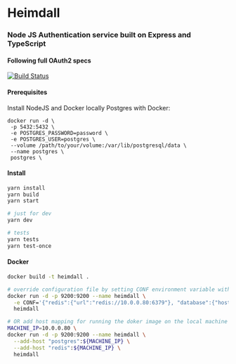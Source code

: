 # Heimdall 
### Node JS Authentication service built on Express and TypeScript
#### Following full OAuth2 specs

[![Build Status](https://travis-ci.org/liviuignat/heimdall.svg?branch=master)](https://travis-ci.org/liviuignat/heimdall)

#### Prerequisites
Install NodeJS and Docker locally
Postgres with Docker:
```
docker run -d \
 -p 5432:5432 \
 -e POSTGRES_PASSWORD=password \
 -e POSTGRES_USER=postgres \
 --volume /path/to/your/volume:/var/lib/postgresql/data \
 --name postgres \
 postgres \
 ```

#### Install

```sh
yarn install
yarn build 
yarn start

# just for dev
yarn dev 

# tests
yarn tests
yarn test-once
```
#### Docker

```sh
docker build -t heimdall .

# override configuration file by setting CONF environment variable with the stringified JSON
docker run -d -p 9200:9200 --name heimdall \
  -e CONF='{"redis":{"url":"redis://10.0.0.80:6379"}, "database":{"host":"10.0.0.80","port":5432,"database":"everreal","username":"postgres","password":"password","dialect":"postgres","logging":false,"pool":{"idle":10000,"max":10,"min":0}}}' \
  heimdall

# OR add host mapping for running the doker image on the local machine
MACHINE_IP=10.0.0.80 \
docker run -d -p 9200:9200 --name heimdall \
  --add-host "postgres":${MACHINE_IP} \
  --add-host "redis":${MACHINE_IP} \
  heimdall
```
